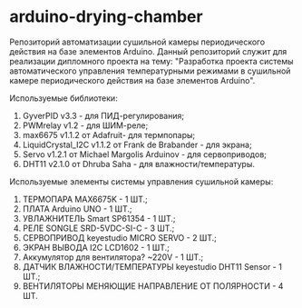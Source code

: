 # arduino-drying-chamber
Репозиторий автоматизации сушильной камеры периодического действия на базе элементов Arduino.
Данный репозиторий служит для реализации дипломного проекта на тему: "Разработка проекта системы автоматического управления температурными режимами в сушильной камере периодического действия на базе элементов Arduino".

Используемые библиотеки:
1) GyverPID v3.3 - для ПИД-регулирования;
2) PWMrelay v1.2 - для ШИМ-реле;
3) max6675 v1.1.2 от Adafruit- для термпопары;
4) LiquidCrystal_I2C v1.1.2 от Frank de Brabander - для экрана;
5) Servo v1.2.1 от Michael Margolis Arduinov - для сервоприводов;
6) DHT11 v2.1.0 от Dhruba Saha - для влажности/температуры.

Используемые элементы системы управления сушильной камеры:
1) ТЕРМОПАРА	MAX6675K - 1 ШТ.;
2) ПЛАТА	Arduino UNO - 1 ШТ.;
3) УВЛАЖНИТЕЛЬ	Smart SP61354	- 1 ШТ.;
4) РЕЛЕ	SONGLE SRD-5VDC-SI-C - 3 ШТ.;
5) СЕРВОПРИВОД	keyestudio MICRO SERVO - 2 ШТ.;
6) ЭКРАН ВЫВОДА	I2C LCD1602	- 1 ШТ.;
7) Аккумулятор для вентилятора?	~220V	- 1 ШТ.;
8) ДАТЧИК ВЛАЖНОСТИ/ТЕМПЕРАТУРЫ	keyestudio DHT11 Sensor	- 1 ШТ.;
9) ВЕНТИЛЯТОРЫ МЕНЯЮЩИЕ НАПРАВЛЕНИЕ ОТ ПОЛЯРНОСТИ	- 4 ШТ.
